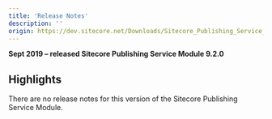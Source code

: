 ```yaml
---
title: 'Release Notes'
description: ''
origin: https://dev.sitecore.net/Downloads/Sitecore_Publishing_Service_Module/9x/Sitecore_Publishing_Service_Module_920/Release_Notes
---
```


**Sept 2019 – released Sitecore Publishing Service Module 9.2.0**

## Highlights

There are no release notes for this version of the Sitecore Publishing Service Module.
